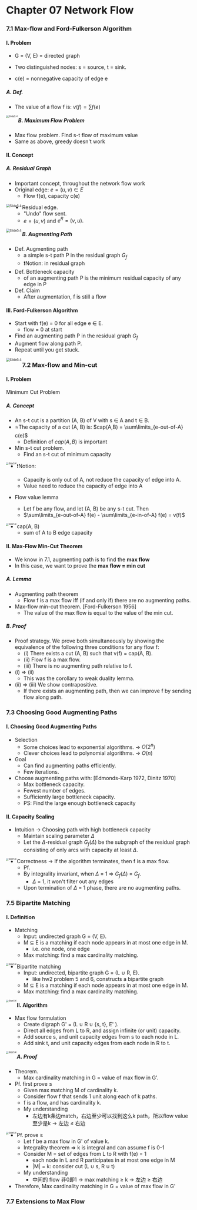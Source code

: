 # Chapter 07 Network Flow

### 7.1 Max-flow and Ford-Fulkerson Algorithm

#### I. Problem

+ G = (V, E) = directed graph

+ Two distinguished nodes: s = source, t = sink.
+ c(e) = nonnegative capacity of edge e

##### A. Def.

+ The value of a flow f is: $v( f ) = \sum{f (e)}$

<img src="./Image/Slide6.6.png" alt="Slide5.4" align='left' style="zoom: 45%;" />

##### B. Maximum Flow Problem

+ Max flow problem. Find s-t flow of maximum value
+ Same as above, greedy doesn't work

#### II. Concept

##### A. Residual Graph

+ Important concept, throughout the network flow work
+ Original edge: $e = (u, v) \in E$
  + Flow f(e), capacity c(e)

<img src="./Image/Slide6.15_1.png" alt="Slide5.4" align='left' style="zoom: 60%;" />

+ Residual edge.
  +  "Undo" flow sent.
  + $e = (u, v)$ and $e^R = (v, u).$

<img src="./Image/Slide6.15_2.png" alt="Slide5.4" align='left' style="zoom: 60%;" />

##### B. Augmenting Path

+ Def. Augmenting path
  + a simple s-t path P in the residual graph $G_f$ 
  + ❗Notion: in residual graph
+ Def. Bottleneck capacity
  + of an augmenting path P is the minimum residual  capacity of any edge in P
+ Def. Claim
  + After augmentation, f is still a flow

#### III. Ford-Fulkerson Algorithm

- Start with f(e) = 0 for all edge e $\in$ E.
  - flow = 0 at start
- Find an augmenting path P in the residual graph  $G_f$ 
- Augment flow along path P.
- Repeat until you get stuck.

<img src="./Image/Slide6.17.png" alt="Slide5.4" align='left' style="zoom: 60%;" />

### 7.2 Max-flow and Min-cut

#### I. Problem

Minimum Cut Problem

##### A. Concept

+ An s-t cut is a partition (A, B) of V with s $\in$ A and t $\in$ B.
+ ⭐The capacity of a cut (A, B) is: $cap(A,B) = \sum\limits_{e-out-of-A} c(e)$
  + Definition of $cap(A,B)$ is important
+ Min s-t cut problem.  
  + Find an s-t cut of minimum capacity

<img src="./Image/Slide6.29.png" alt="Slide5.4" align='left' style="zoom: 40%;" />

+ ❗Notion:
  + Capacity is only out of A, not reduce the capacity of edge into A.
  + Value need to reduce the capacity of edge into A

+ Flow value lemma
  + Let f be any flow, and let (A, B) be any s-t cut. Then
  + $\sum\limits_{e-out-of-A} f(e) - \sum\limits_{e-in-of-A} f(e) = v(f)$

<img src="./Image/Slide6.32.png" alt="Slide5.4" align='left' style="zoom: 40%;" />

+ cap(A, B)
  + sum of A to B edge capacity

#### II. Max-Flow Min-Cut Theorem

+ We know in 7.1, augmenting path is to find the **max flow**
+ In this case, we want to prove the **max flow = min cut**

##### A. Lemma

+ Augmenting path theorem
  + Flow f is a max flow iff (if and only if) there are no  augmenting paths. 
+ Max-flow min-cut theorem. [Ford-Fulkerson 1956] 
  + The value of the  max flow is equal to the value of the min cut.

##### B. Proof

+ Proof strategy. We prove both simultaneously by showing the  equivalence of the following three conditions for any flow f:
  + (i) There exists a cut (A, B) such that v(f) = cap(A, B).
  + (ii) Flow f is a max flow.
  + (iii) There is no augmenting path relative to f.
+ (i) $\Rightarrow$ (ii) 
  + This was the corollary to weak duality lemma.
+ (ii) $\Rightarrow$ (iii) We show contrapositive.
  + If there exists an augmenting path, then we can improve f by  sending flow along path.

### 7.3 Choosing Good Augmenting Paths

#### I. Choosing Good Augmenting Paths

+ Selection
  + Some choices lead to exponential algorithms.   -> $O(2^n)$
  + Clever choices lead to polynomial algorithms.   -> $O(n)$
+ Goal
  + Can find augmenting paths efficiently.
  + Few iterations.
+ Choose augmenting paths with: [Edmonds-Karp 1972, Dinitz 1970]
  + Max bottleneck capacity.
  + Fewest number of edges.
  + Sufficiently large bottleneck capacity.
  + PS: Find the large enough bottleneck capacity

#### II. Capacity Scaling

+ Intuition -> Choosing path with high bottleneck capacity
  + Maintain scaling parameter $\Delta$
  + Let the $\Delta$-residual graph $G_f(\Delta)$ be the subgraph of the residual  graph consisting of only arcs with capacity at least $\Delta$.

<img src="./Image/Slide6.44.png" alt="Slide5.4" align='left' style="zoom: 40%;" />

+ Correctness -> If the algorithm terminates, then f is a max flow.
  + Pf.
  + By integrality invariant, when $\Delta$ = 1 $\Rightarrow$ $G_f(\Delta)$ = $G_f$.
    + $\Delta$ = 1, it won't filter out any edges
  + Upon termination of $\Delta$ = 1 phase, there are no augmenting paths.

### 7.5 Bipartite Matching

#### I. Definition

+ Matching
  + Input: undirected graph G = (V, E).
  + M $\subseteq$ E is a matching if each node appears in at most one edge in M.
    + i.e. one node, one edge
  +  Max matching: find a max cardinality matching.

<img src="./Image/Slide6.53.png" alt="Slide5.4" align='left' style="zoom: 40%;" />

+ Bipartite matching
  + Input: undirected, bipartite graph G = (L $\cup$ R, E).
    + like hw2 problem 5 and 6, constructs a bipartite graph
  + M $\subseteq$ E is a matching if each node appears in at most one edge in M.
  +  Max matching: find a max cardinality matching.

<img src="./Image/Slide6.55.png" alt="Slide5.4" align='left' style="zoom: 40%;" />

#### II. Algorithm

+ Max flow formulation
  + Create digraph G' = (L $\cup$ R $\cup$ {s, t}, E' ).
  + Direct all edges from L to R, and assign infinite (or unit) capacity.
  + Add source s, and unit capacity edges from s to each node in L.
  + Add sink t, and unit capacity edges from each node in R to t.

<img src="./Image/Slide6.56.png" alt="Slide5.4" align='left' style="zoom: 40%;" />

##### A. Proof

+ Theorem. 
  + Max cardinality matching in G = value of max flow in G'.
+ Pf. first prove  $\leq$
  + Given max matching M of cardinality k.
  + Consider flow f that sends 1 unit along each of k paths.
  + f is a flow, and has cardinality k.
  + My understanding
    + 左边有k条边match，右边至少可以找到这么k path，所以flow value至少是k ->  左边 $\leq$ 右边

<img src="./Image/Slide6.57.png" alt="Slide5.4" align='left' style="zoom: 40%;" />

+ Pf. prove  $\geq$
  + Let f be a max flow in G' of value k.
  + Integrality theorem $\Rightarrow$ k is integral and can assume f is 0-1
  + Consider M = set of edges from L to R with f(e) = 1
    + each node in L and R participates in at most one edge in M
    + |M| = k: consider cut (L $\cup$ s, R $\cup$ t)
  + My understanding
    + 中间的 flow 非0即1 -> max matching $\geq$ k -> 左边  $\geq$  右边
+ Therefore, Max cardinality matching in G = value of max flow in G'

### 7.7 Extensions to Max Flow